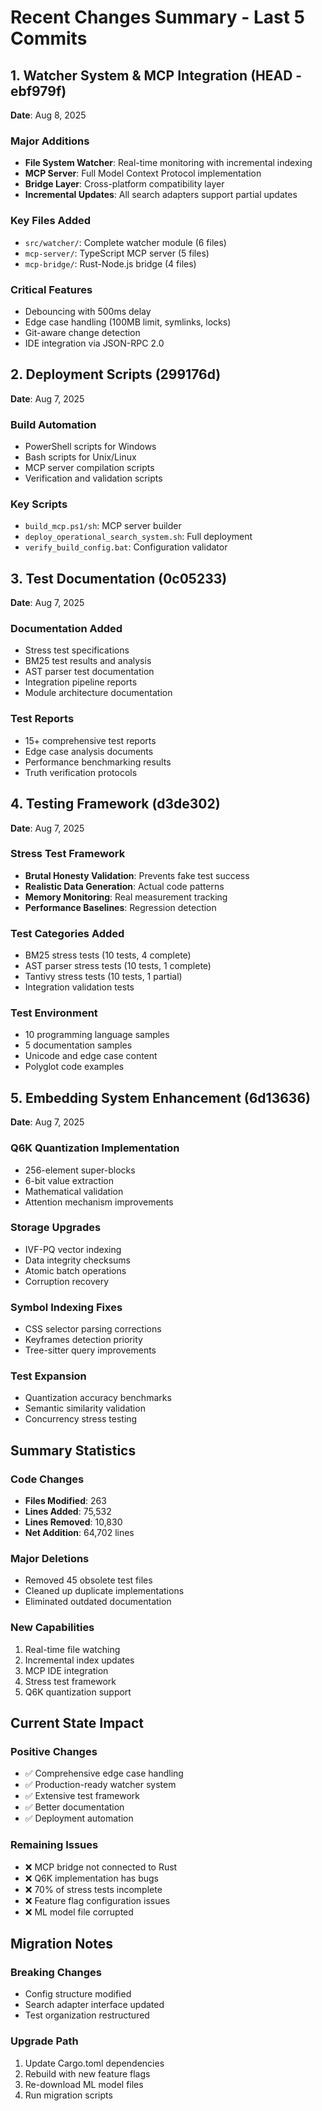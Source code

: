 # Recent Changes Summary - Last 5 Commits

## 1. Watcher System & MCP Integration (HEAD - ebf979f)
**Date**: Aug 8, 2025

### Major Additions
- **File System Watcher**: Real-time monitoring with incremental indexing
- **MCP Server**: Full Model Context Protocol implementation
- **Bridge Layer**: Cross-platform compatibility layer
- **Incremental Updates**: All search adapters support partial updates

### Key Files Added
- `src/watcher/`: Complete watcher module (6 files)
- `mcp-server/`: TypeScript MCP server (5 files)
- `mcp-bridge/`: Rust-Node.js bridge (4 files)

### Critical Features
- Debouncing with 500ms delay
- Edge case handling (100MB limit, symlinks, locks)
- Git-aware change detection
- IDE integration via JSON-RPC 2.0

## 2. Deployment Scripts (299176d)
**Date**: Aug 7, 2025

### Build Automation
- PowerShell scripts for Windows
- Bash scripts for Unix/Linux
- MCP server compilation scripts
- Verification and validation scripts

### Key Scripts
- `build_mcp.ps1/sh`: MCP server builder
- `deploy_operational_search_system.sh`: Full deployment
- `verify_build_config.bat`: Configuration validator

## 3. Test Documentation (0c05233)
**Date**: Aug 7, 2025

### Documentation Added
- Stress test specifications
- BM25 test results and analysis
- AST parser test documentation
- Integration pipeline reports
- Module architecture documentation

### Test Reports
- 15+ comprehensive test reports
- Edge case analysis documents
- Performance benchmarking results
- Truth verification protocols

## 4. Testing Framework (d3de302)
**Date**: Aug 7, 2025

### Stress Test Framework
- **Brutal Honesty Validation**: Prevents fake test success
- **Realistic Data Generation**: Actual code patterns
- **Memory Monitoring**: Real measurement tracking
- **Performance Baselines**: Regression detection

### Test Categories Added
- BM25 stress tests (10 tests, 4 complete)
- AST parser stress tests (10 tests, 1 complete)
- Tantivy stress tests (10 tests, 1 partial)
- Integration validation tests

### Test Environment
- 10 programming language samples
- 5 documentation samples
- Unicode and edge case content
- Polyglot code examples

## 5. Embedding System Enhancement (6d13636)
**Date**: Aug 7, 2025

### Q6K Quantization Implementation
- 256-element super-blocks
- 6-bit value extraction
- Mathematical validation
- Attention mechanism improvements

### Storage Upgrades
- IVF-PQ vector indexing
- Data integrity checksums
- Atomic batch operations
- Corruption recovery

### Symbol Indexing Fixes
- CSS selector parsing corrections
- Keyframes detection priority
- Tree-sitter query improvements

### Test Expansion
- Quantization accuracy benchmarks
- Semantic similarity validation
- Concurrency stress testing

## Summary Statistics

### Code Changes
- **Files Modified**: 263
- **Lines Added**: 75,532
- **Lines Removed**: 10,830
- **Net Addition**: 64,702 lines

### Major Deletions
- Removed 45 obsolete test files
- Cleaned up duplicate implementations
- Eliminated outdated documentation

### New Capabilities
1. Real-time file watching
2. Incremental index updates
3. MCP IDE integration
4. Stress test framework
5. Q6K quantization support

## Current State Impact

### Positive Changes
- ✅ Comprehensive edge case handling
- ✅ Production-ready watcher system
- ✅ Extensive test framework
- ✅ Better documentation
- ✅ Deployment automation

### Remaining Issues
- ❌ MCP bridge not connected to Rust
- ❌ Q6K implementation has bugs
- ❌ 70% of stress tests incomplete
- ❌ Feature flag configuration issues
- ❌ ML model file corrupted

## Migration Notes

### Breaking Changes
- Config structure modified
- Search adapter interface updated
- Test organization restructured

### Upgrade Path
1. Update Cargo.toml dependencies
2. Rebuild with new feature flags
3. Re-download ML model files
4. Run migration scripts